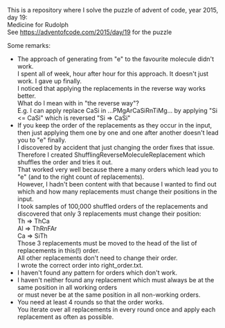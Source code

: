 This is a repository where I solve the puzzle of advent of code, year 2015, day 19:    
Medicine for Rudolph    
See https://adventofcode.com/2015/day/19 for the puzzle    

Some remarks:    
* The approach of generating from "e" to the favourite molecule didn't work.    
I spent all of week, hour after hour for this approach. It doesn't just work. I gave up finally.    
I noticed that applying the replacements in the reverse way works better.    
What do I mean with in "the reverse way"?    
E.g. I can apply replace CaSi in ...PMgArCaSiRnTiMg... by applying "Si <= CaSi" which is reversed "Si => CaSi"    
* If you keep the order of the replacements as they occur in the input,    
then just applying them one by one and one after another doesn't lead you to "e" finally.    
I discovered by accident that just changing the order fixes that issue.    
Therefore I created ShufflingReverseMoleculeReplacement which shuffles the order and tries it out.    
That worked very well because there a many orders which lead you to "e" (and to the right count of replacements).    
However, I hadn't been content with that because I wanted to find out    
which and how many replacements must change their positions in the input.    
I took samples of 100,000 shuffled orders of the replacements and    
discovered that only 3 replacements must change their position:    
Th => ThCa    
Al => ThRnFAr    
Ca => SiTh    
Those 3 replacements must be moved to the head of the list of replacements in this(!) order.    
All other replacements don't need to change their order.    
I wrote the correct order into right_order.txt.    
* I haven't found any pattern for orders which don't work.    
* I haven't neither found any replacement which must always be at the same position in all working orders    
or must never be at the same position in all non-working orders.    
* You need at least 4 rounds so that the order works.    
You iterate over all replacements in every round once and apply each replacement as often as possible.    
